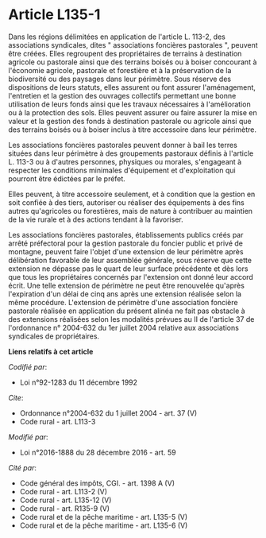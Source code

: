 # Article L135-1

Dans les régions délimitées en application de l'article L. 113-2, des associations syndicales, dites " associations foncières
pastorales ", peuvent être créées. Elles regroupent des propriétaires de terrains à destination agricole ou pastorale ainsi
que des terrains boisés ou à boiser concourant à l'économie agricole, pastorale et forestière et à la préservation de la
biodiversité ou des paysages dans leur périmètre. Sous réserve des dispositions de leurs statuts, elles assurent ou font
assurer l'aménagement, l'entretien et la gestion des ouvrages collectifs permettant une bonne utilisation de leurs fonds
ainsi que les travaux nécessaires à l'amélioration ou à la protection des sols. Elles peuvent assurer ou faire assurer la
mise en valeur et la gestion des fonds à destination pastorale ou agricole ainsi que des terrains boisés ou à boiser inclus à
titre accessoire dans leur périmètre. 

Les associations foncières pastorales peuvent donner à bail les terres situées dans leur périmètre à des groupements
pastoraux définis à l'article L. 113-3 ou à d'autres personnes, physiques ou morales, s'engageant à respecter les conditions
minimales d'équipement et d'exploitation qui pourront être édictées par le préfet. 

Elles peuvent, à titre accessoire seulement, et à condition que la gestion en soit confiée à des tiers, autoriser ou réaliser
des équipements à des fins autres qu'agricoles ou forestières, mais de nature à contribuer au maintien de la vie rurale et à
des actions tendant à la favoriser. 

Les associations foncières pastorales, établissements publics créés par arrêté préfectoral pour la gestion pastorale du
foncier public et privé de montagne, peuvent faire l'objet d'une extension de leur périmètre après délibération favorable de
leur assemblée générale, sous réserve que cette extension ne dépasse pas le quart de leur surface précédente et dès lors que
tous les propriétaires concernés par l'extension ont donné leur accord écrit. Une telle extension de périmètre ne peut être
renouvelée qu'après l'expiration d'un délai de cinq ans après une extension réalisée selon la même procédure. L'extension de
périmètre d'une association foncière pastorale réalisée en application du présent alinéa ne fait pas obstacle à des
extensions réalisées selon les modalités prévues au II de l'article 37 de l'ordonnance n° 2004-632 du 1er juillet 2004
relative aux associations syndicales de propriétaires.

**Liens relatifs à cet article**

_Codifié par_:

  - Loi n°92-1283 du 11 décembre 1992

_Cite_:

  - Ordonnance n°2004-632 du 1 juillet 2004 - art. 37 (V)
  - Code rural - art. L113-3

_Modifié par_:

  - Loi n°2016-1888 du 28 décembre 2016 - art. 59

_Cité par_:

  - Code général des impôts, CGI. - art. 1398 A (V)
  - Code rural - art. L113-2 (V)
  - Code rural - art. L135-12 (V)
  - Code rural - art. R135-9 (V)
  - Code rural et de la pêche maritime - art. L135-5 (V)
  - Code rural et de la pêche maritime - art. L135-6 (V)
